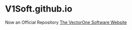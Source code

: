 # V1Soft.github.io
Now an Official Repository
[The VectorOne Software Website](https://V1Soft.github.io)
